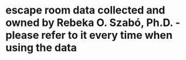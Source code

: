 # escape room data collected and owned by Rebeka O. Szabó, Ph.D. - please refer to it every time when using the data

